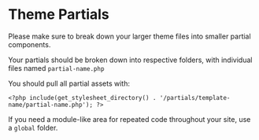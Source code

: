 # Theme Partials

Please make sure to break down your larger theme files into smaller partial components.

Your partials should be broken down into respective folders, with individual files named `partial-name.php`

You should pull all partial assets with:

```
<?php include(get_stylesheet_directory() . '/partials/template-name/partial-name.php'); ?>
```

If you need a module-like area for repeated code throughout your site, use a `global` folder.
